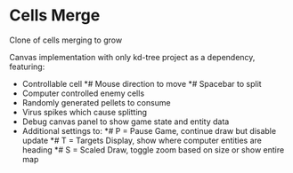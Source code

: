 # Cells Merge
Clone of cells merging to grow

Canvas implementation with only kd-tree project as a dependency, featuring:
* Controllable cell
*# Mouse direction to move
*# Spacebar to split
* Computer controlled enemy cells
* Randomly generated pellets to consume
* Virus spikes which cause splitting
* Debug canvas panel to show game state and entity data
* Additional settings to:
*# P = Pause Game, continue draw but disable update
*# T = Targets Display, show where computer entities are heading
*# S = Scaled Draw, toggle zoom based on size or show entire map
